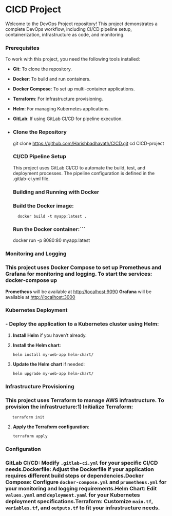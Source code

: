 # CICD Project

Welcome to the  DevOps Project repository! This project demonstrates a complete DevOps workflow, including CI/CD pipeline setup, containerization, infrastructure as code, and monitoring.
         
### Prerequisites

To work with this project, you need the following tools installed:

- **Git**: To clone the repository.
- **Docker**: To build and run containers.
- **Docker Compose**: To set up multi-container applications.
- **Terraform**: For infrastructure provisioning.
- **Helm**: For managing Kubernetes applications.
- **GitLab**: If using GitLab CI/CD for pipeline execution.

- ### Clone the Repository

    git clone https://github.com/Harishbadhavath/CICD.git
    cd CICD-project

  ### CI/CD Pipeline Setup

   This project uses GitLab CI/CD to automate the build, test, and deployment processes. The pipeline configuration is defined in the .gitlab-ci.yml file.

  ### Building and Running with Docker

    ### Build the Docker image:   
        docker build -t myapp:latest .

  ### Run the Docker container:```

   docker run -p 8080:80 myapp:latest

### Monitoring and Logging

### This project uses Docker Compose to set up Prometheus and Grafana for monitoring and logging. To start the services:    docker-compose up

 **Prometheus** will be available at [http://localhost:9090]()
 **Grafana** will be available at [http://localhost:3000]()

 ### Kubernetes Deployment

### - Deploy the application to a Kubernetes cluster using Helm:

  1. **Install Helm** if you haven’t already.

  2. **Install the Helm chart**:

         helm install my-web-app helm-chart/

  3. **Update the Helm chart** if needed:

         helm upgrade my-web-app helm-chart/

### Infrastructure Provisioning

### This project uses Terraform to manage AWS infrastructure. To provision the infrastructure:1) **Initialize Terraform**:

       terraform init

2) **Apply the Terraform configuration**:

       terraform apply


### Configuration

### **GitLab CI/CD**: Modify `.gitlab-ci.yml` for your specific CI/CD needs.**Dockerfile**: Adjust the Dockerfile if your application requires different build steps or dependencies.**Docker Compose**: Configure `docker-compose.yml` and `prometheus.yml` for your monitoring and logging requirements.**Helm Chart**: Edit `values.yaml` and `deployment.yaml` for your Kubernetes deployment specifications.**Terraform**: Customize `main.tf`, `variables.tf`, and `outputs.tf` to fit your infrastructure needs.




